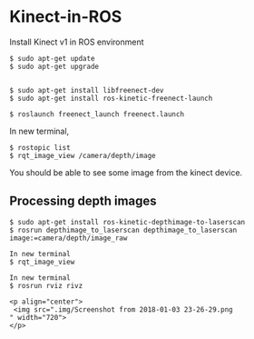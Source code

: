 # Kinect-in-ROS
Install Kinect v1 in ROS environment


```
$ sudo apt-get update
$ sudo apt-get upgrade


$ sudo apt-get install libfreenect-dev
$ sudo apt-get install ros-kinetic-freenect-launch

$ roslaunch freenect_launch freenect.launch

```
In new terminal, 
```
$ rostopic list
$ rqt_image_view /camera/depth/image
```
You should be able to see some image from the kinect device. 

## Processing depth images
```
$ sudo apt-get install ros-kinetic-depthimage-to-laserscan
$ rosrun depthimage_to_laserscan depthimage_to_laserscan image:=camera/depth/image_raw

In new terminal
$ rqt_image_view

In new terminal
$ rosrun rviz rivz

<p align="center">
 <img src=".img/Screenshot from 2018-01-03 23-26-29.png
" width="720">
</p>
